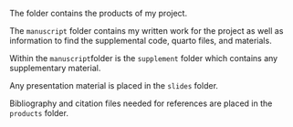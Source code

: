 The folder contains the products of my project. 


The `manuscript` folder contains my written work for the project as well as information to find the supplemental code, quarto files, and materials.

Within the `manuscript`folder is the `supplement` folder which contains any supplementary material.

Any presentation material is placed in the `slides` folder. 

Bibliography and citation files needed for references are placed in the `products` folder. 
